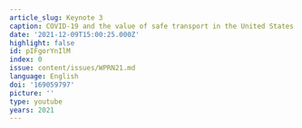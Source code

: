 ```yaml
---
article_slug: Keynote 3
caption: COVID‑19 and the value of safe transport in the United States
date: '2021-12-09T15:00:25.000Z'
highlight: false
id: pIFgorYnIlM
index: 0
issue: content/issues/WPRN21.md
language: English
doi: '169059797'
picture: ''
type: youtube
years: 2021
---
```

